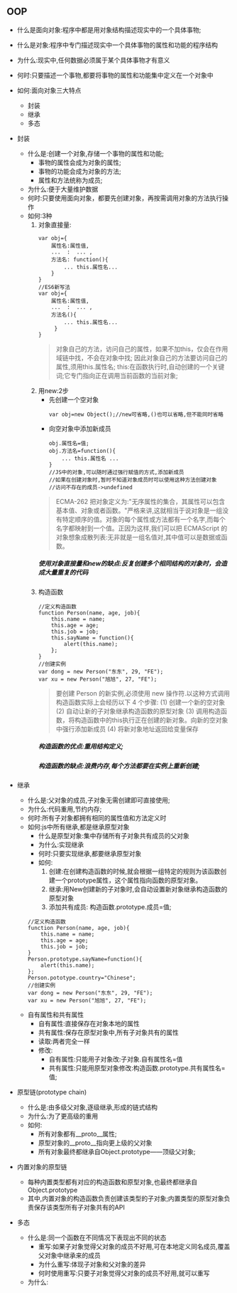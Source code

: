 ## OOP
- 什么是面向对象:程序中都是用对象结构描述现实中的一个具体事物;
- 什么是对象:程序中专门描述现实中一个具体事物的属性和功能的程序结构
- 为什么:现实中,任何数据必须属于某个具体事物才有意义
- 何时:只要描述一个事物,都要将事物的属性和功能集中定义在一个对象中
- 如何:面向对象三大特点
    - 封装
    - 继承
    - 多态
- 封装
    - 什么是:创建一个对象,存储一个事物的属性和功能;
        - 事物的属性会成为对象的属性;
        - 事物的功能会成为对象的方法;
        - 属性和方法统称为成员;
    - 为什么:便于大量维护数据
    - 何时:只要使用面向对象，都要先创建对象，再按需调用对象的方法执行操作
    - 如何:3种
        1. 对象直接量:
            ``````````
            var obj={
                属性名:属性值,
                ...  :  ... ,
                方法名: function(){
                    ... this.属性名...
                }
            }
            //ES6新写法
            var obj={
                属性名:属性值,
                ...  :  ... ,
                方法名(){
                    ... this.属性名...
                 }
            }
            ``````````
            > 对象自己的方法，访问自己的属性，如果不加this，仅会在作用域链中找，不会在对象中找;
            > 因此对象自己的方法要访问自己的属性,须用this.属性名;
            > this:在函数执行时,自动创建的一个关键词;它专门指向正在调用当前函数的当前对象;
        2. 用new:2步
            - 先创建一个空对象 
                ``````````
                var obj=new Object();//new可省略,()也可以省略,但不能同时省略   
                ``````````
            - 向空对象中添加新成员
                ```````````
                obj.属性名=值;
                obj.方法名=function(){
                    ... this.属性名 ...
                }
                //JS中的对象,可以随时通过强行赋值的方式,添加新成员
                //如果在创建对象时,暂时不知道对象成员时可以使用这种方法创建对象
                //访问不存在的成员->undefined
                ```````````
            > ECMA-262 把对象定义为:"无序属性的集合，其属性可以包含基本值、对象或者函数。"严格来讲,这就相当于说对象是一组没有特定顺序的值。对象的每个属性或方法都有一个名字,而每个名字都映射到一个值。正因为这样,我们可以把 ECMAScript 的对象想象成散列表:无非就是一组名值对,其中值可以是数据或函数。
            ##### 使用对象直接量和new的缺点:反复创建多个相同结构的对象时，会造成大量重复的代码
        3. 构造函数
            ```````````
            //定义构造函数
            function Person(name, age, job){
                this.name = name;
                this.age = age;
                this.job = job;
                this.sayName = function(){
                    alert(this.name);
                };
            }
            //创建实例
            var dong = new Person("东东", 29, "FE");
            var xu = new Person("旭旭", 27, "FE"); 
            ```````````
            > 要创建 Person 的新实例,必须使用 new 操作符.以这种方式调用构造函数实际上会经历以下 4 个步骤:
            > (1) 创建一个新的空对象
            > (2) 自动让新的子对象继承构造函数的原型对象
            > (3) 调用构造函数，将构造函数中的this执行正在创建的新对象。向新的空对象中强行添加新成员
            > (4) 将新对象地址返回给变量保存
            ##### 构造函数的优点:重用结构定义;
            ##### 构造函数的缺点:浪费内存,每个方法都要在实例上重新创建;

- 继承
    - 什么是:父对象的成员,子对象无需创建即可直接使用;
    - 为什么:代码重用,节约内存;
    - 何时:所有子对象都拥有相同的属性值和方法定义时
    - 如何:js中所有继承,都是继承原型对象
        - 什么是原型对象:集中存储所有子对象共有成员的父对象
        - 为什么:实现继承
        - 何时:只要实现继承,都要继承原型对象
        - 如何:
            1. 创建:在创建构造函数的时候,就会根据一组特定的规则为该函数创建一个prototype属性，这个属性指向函数的原型对象。
            2. 继承:用New创建新的子对象时,会自动设置新对象继承构造函数的原型对象
            3. 添加共有成员: 构造函数.prototype.成员=值;
        ``````````
        //定义构造函数
        function Person(name, age, job){
            this.name = name;
            this.age = age;
            this.job = job;
        }
        Person.prototype.sayName=function(){
            alert(this.name);
        };
        Person.pototype.country="Chinese";
        //创建实例
        var dong = new Person("东东", 29, "FE");
        var xu = new Person("旭旭", 27, "FE"); 
        ``````````
    - 自有属性和共有属性
        - 自有属性:直接保存在对象本地的属性
        - 共有属性:保存在原型对象中,所有子对象共有的属性
        - 读取:两者完全一样
        - 修改:
            - 自有属性:只能用子对象改:子对象.自有属性名=值
            - 共有属性:只能用原型对象修改:构造函数.prototype.共有属性名=值;

- 原型链(prototype chain)
    - 什么是:由多级父对象,逐级继承,形成的链式结构
    - 为什么:为了更高级的重用
    - 如何:
        - 所有对象都有__proto__属性;
        - 原型对象的__proto__指向更上级的父对象
        - 所有对象最终都继承自Object.prototype——顶级父对象;
- 内置对象的原型链
    - 每种内置类型都有对应的构造函数和原型对象,也最终都继承自Object.prototype
    - 其中,内置对象的构造函数负责创建该类型的子对象;内置类型的原型对象负责保存该类型所有子对象共有的API

- 多态
    - 什么是:同一个函数在不同情况下表现出不同的状态
        - 重写:如果子对象觉得父对象的成员不好用,可在本地定义同名成员,覆盖父对象中继承来的成员
        - 为什么重写:体现子对象和父对象的差异
        - 何时使用重写:只要子对象觉得父对象的成员不好用,就可以重写
    - 为什么:



